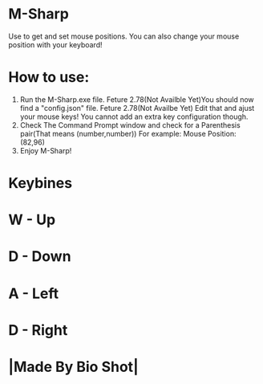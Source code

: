 # M-Sharp
Use to get and set mouse positions. You can also change your mouse position with your keyboard! 

# How to use:
 1. Run the M-Sharp.exe file.
 Feture 2.78(Not Availble Yet)You should now find a "config.json" file.
 Feture 2.78(Not Availbe Yet) Edit that and ajust your mouse keys! You cannot add an extra key configuration though.
 2. Check The Command Prompt window and check for a Parenthesis pair(That means (number,number)) For example: Mouse Position: (82,96)
 3. Enjoy M-Sharp!

# Keybines
# W - Up
# D - Down
# A - Left
# D - Right

# |Made By Bio Shot|
